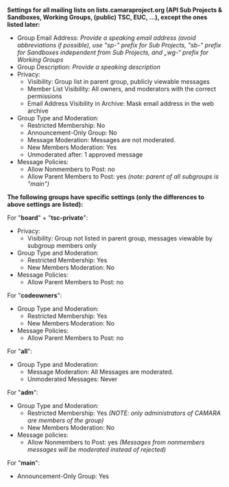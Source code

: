 **Settings for all mailing lists on lists.camaraproject.org (API Sub Projects & Sandboxes, Working Groups, (public) TSC, EUC, ...), except the ones listed later:**

* Group Email Address: _Provide a speaking email address (avoid abbreviations if possible), use "sp-" prefix for Sub Projects, "sb-" prefix for Sandboxes independent from Sub Projects, and „wg-“ prefix for Working Groups_
* Group Description: _Provide a speaking description_
* Privacy:
  * Visibility: Group list in parent group, publicly viewable messages
  * Member List Visibility: All owners, and moderators with the correct permissions
  * Email Address Visibility in Archive: Mask email address in the web archive
* Group Type and Moderation:
  * Restricted Membership: No
  * Announcement-Only Group: No
  * Message Moderation: Messages are not moderated.
  * New Members Moderation: Yes
  * Unmoderated after: 1 approved message
* Message Policies:
  * Allow Nonmembers to Post: no
  * Allow Parent Members to Post: yes _(note: parent of all subgroups is "main")_

**The following groups have specific settings (only the differences to above settings are listed):**

For "**board**" + "**tsc-private**":
* Privacy:
  * Visibility: Group not listed in parent group, messages viewable by subgroup members only
* Group Type and Moderation:
  * Restricted Membership: Yes
  * New Members Moderation: No
* Message Policies:
  * Allow Parent Members to Post: no

For "**codeowners**":
* Group Type and Moderation:
  * Restricted Membership: Yes
  * New Members Moderation: No
* Message Policies:
  * Allow Parent Members to Post: no

For "**all**":
* Group Type and Moderation:
  * Message Moderation: All Messages are moderated.
  * Unmoderated Messages: Never

For "**adm**":
* Group Type and Moderation:
  * Restricted Membership: Yes _(NOTE: only administrators of CAMARA are members of the group)_
  * New Members Moderation: No
* Message policies: 
  * Allow Nonmembers to Post: yes _(Messages from nonmembers messages will be moderated instead of rejected)_

For "**main**":
* Announcement-Only Group: Yes
